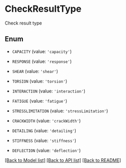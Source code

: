 # CheckResultType

Check result type

## Enum

* `CAPACITY` (value: `'capacity'`)

* `RESPONSE` (value: `'response'`)

* `SHEAR` (value: `'shear'`)

* `TORSION` (value: `'torsion'`)

* `INTERACTION` (value: `'interaction'`)

* `FATIGUE` (value: `'fatigue'`)

* `STRESSLIMITATION` (value: `'stressLimitation'`)

* `CRACKWIDTH` (value: `'crackWidth'`)

* `DETAILING` (value: `'detailing'`)

* `STIFFNESS` (value: `'stiffness'`)

* `DEFLECTION` (value: `'deflection'`)

[[Back to Model list]](../README.md#documentation-for-models) [[Back to API list]](../README.md#documentation-for-api-endpoints) [[Back to README]](../README.md)


